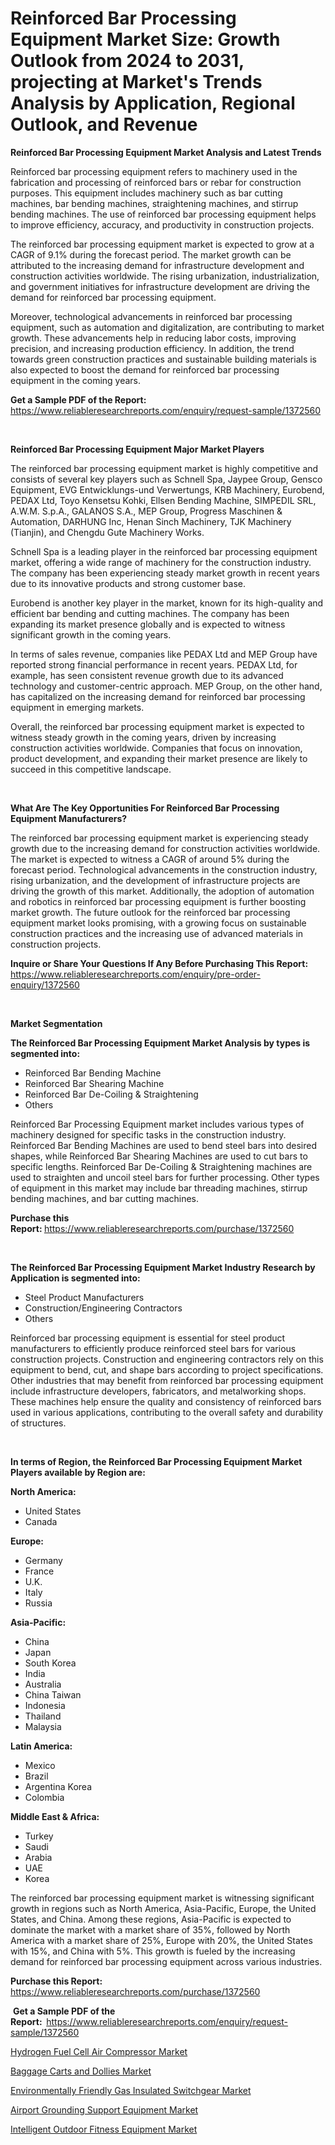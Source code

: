 <p><h1>Reinforced Bar Processing Equipment Market Size: Growth Outlook from 2024 to 2031, projecting at Market's Trends Analysis by Application, Regional Outlook, and Revenue</h1></p><p><strong>Reinforced Bar Processing Equipment Market Analysis and Latest Trends</strong></p>
<p><p>Reinforced bar processing equipment refers to machinery used in the fabrication and processing of reinforced bars or rebar for construction purposes. This equipment includes machinery such as bar cutting machines, bar bending machines, straightening machines, and stirrup bending machines. The use of reinforced bar processing equipment helps to improve efficiency, accuracy, and productivity in construction projects.</p><p>The reinforced bar processing equipment market is expected to grow at a CAGR of 9.1% during the forecast period. The market growth can be attributed to the increasing demand for infrastructure development and construction activities worldwide. The rising urbanization, industrialization, and government initiatives for infrastructure development are driving the demand for reinforced bar processing equipment.</p><p>Moreover, technological advancements in reinforced bar processing equipment, such as automation and digitalization, are contributing to market growth. These advancements help in reducing labor costs, improving precision, and increasing production efficiency. In addition, the trend towards green construction practices and sustainable building materials is also expected to boost the demand for reinforced bar processing equipment in the coming years.</p></p>
<p><strong>Get a Sample PDF of the Report:&nbsp;</strong> <a href="https://www.reliableresearchreports.com/enquiry/request-sample/1372560">https://www.reliableresearchreports.com/enquiry/request-sample/1372560</a></p>
<p>&nbsp;</p>
<p><strong>Reinforced Bar Processing Equipment Major Market Players</strong></p>
<p><p>The reinforced bar processing equipment market is highly competitive and consists of several key players such as Schnell Spa, Jaypee Group, Gensco Equipment, EVG Entwicklungs-und Verwertungs, KRB Machinery, Eurobend, PEDAX Ltd, Toyo Kensetsu Kohki, Ellsen Bending Machine, SIMPEDIL SRL, A.W.M. S.p.A., GALANOS S.A., MEP Group, Progress Maschinen & Automation, DARHUNG Inc, Henan Sinch Machinery, TJK Machinery (Tianjin), and Chengdu Gute Machinery Works.</p><p>Schnell Spa is a leading player in the reinforced bar processing equipment market, offering a wide range of machinery for the construction industry. The company has been experiencing steady market growth in recent years due to its innovative products and strong customer base.</p><p>Eurobend is another key player in the market, known for its high-quality and efficient bar bending and cutting machines. The company has been expanding its market presence globally and is expected to witness significant growth in the coming years.</p><p>In terms of sales revenue, companies like PEDAX Ltd and MEP Group have reported strong financial performance in recent years. PEDAX Ltd, for example, has seen consistent revenue growth due to its advanced technology and customer-centric approach. MEP Group, on the other hand, has capitalized on the increasing demand for reinforced bar processing equipment in emerging markets.</p><p>Overall, the reinforced bar processing equipment market is expected to witness steady growth in the coming years, driven by increasing construction activities worldwide. Companies that focus on innovation, product development, and expanding their market presence are likely to succeed in this competitive landscape.</p></p>
<p>&nbsp;</p>
<p><strong>What Are The Key Opportunities For Reinforced Bar Processing Equipment Manufacturers?</strong></p>
<p><p>The reinforced bar processing equipment market is experiencing steady growth due to the increasing demand for construction activities worldwide. The market is expected to witness a CAGR of around 5% during the forecast period. Technological advancements in the construction industry, rising urbanization, and the development of infrastructure projects are driving the growth of this market. Additionally, the adoption of automation and robotics in reinforced bar processing equipment is further boosting market growth. The future outlook for the reinforced bar processing equipment market looks promising, with a growing focus on sustainable construction practices and the increasing use of advanced materials in construction projects.</p></p>
<p><strong>Inquire or Share Your Questions If Any Before Purchasing This Report:</strong> <a href="https://www.reliableresearchreports.com/enquiry/pre-order-enquiry/1372560">https://www.reliableresearchreports.com/enquiry/pre-order-enquiry/1372560</a></p>
<p>&nbsp;</p>
<p><strong>Market Segmentation</strong></p>
<p><strong>The Reinforced Bar Processing Equipment Market Analysis by types is segmented into:</strong></p>
<p><ul><li>Reinforced Bar Bending Machine</li><li>Reinforced Bar Shearing Machine</li><li>Reinforced Bar De-Coiling & Straightening</li><li>Others</li></ul></p>
<p><p>Reinforced Bar Processing Equipment market includes various types of machinery designed for specific tasks in the construction industry. Reinforced Bar Bending Machines are used to bend steel bars into desired shapes, while Reinforced Bar Shearing Machines are used to cut bars to specific lengths. Reinforced Bar De-Coiling & Straightening machines are used to straighten and uncoil steel bars for further processing. Other types of equipment in this market may include bar threading machines, stirrup bending machines, and bar cutting machines.</p></p>
<p><strong>Purchase this Report:&nbsp;</strong><a href="https://www.reliableresearchreports.com/purchase/1372560">https://www.reliableresearchreports.com/purchase/1372560</a></p>
<p>&nbsp;</p>
<p><strong>The Reinforced Bar Processing Equipment Market Industry Research by Application is segmented into:</strong></p>
<p><ul><li>Steel Product Manufacturers</li><li>Construction/Engineering Contractors</li><li>Others</li></ul></p>
<p><p>Reinforced bar processing equipment is essential for steel product manufacturers to efficiently produce reinforced steel bars for various construction projects. Construction and engineering contractors rely on this equipment to bend, cut, and shape bars according to project specifications. Other industries that may benefit from reinforced bar processing equipment include infrastructure developers, fabricators, and metalworking shops. These machines help ensure the quality and consistency of reinforced bars used in various applications, contributing to the overall safety and durability of structures.</p></p>
<p>&nbsp;</p>
<p><strong>In terms of Region, the Reinforced Bar Processing Equipment Market Players available by Region are:</strong></p>
<p>
    <p> <strong> North America: </strong>
        <ul>
            <li>United States</li>
            <li>Canada</li>
        </ul>
        </p> 
    <p> <strong> Europe: </strong>
        <ul>
            <li>Germany</li>
            <li>France</li>
            <li>U.K.</li>
            <li>Italy</li>
            <li>Russia</li>
        </ul>
        </p> 
    <p> <strong> Asia-Pacific: </strong>
        <ul>
            <li>China</li>
            <li>Japan</li>
            <li>South Korea</li>
            <li>India</li>
            <li>Australia</li>
            <li>China Taiwan</li>
            <li>Indonesia</li>
            <li>Thailand</li>
            <li>Malaysia</li>
        </ul>
        </p> 
    <p> <strong> Latin America: </strong>
        <ul>
            <li>Mexico</li>
            <li>Brazil</li>
            <li>Argentina Korea</li>
            <li>Colombia</li>
        </ul>
        </p> 
    <p> <strong> Middle East & Africa: </strong>
        <ul>
            <li>Turkey</li>
            <li>Saudi</li>
            <li>Arabia</li>
            <li>UAE</li>
            <li>Korea</li>
        </ul>
    </p>
    </p>
<p><p>The reinforced bar processing equipment market is witnessing significant growth in regions such as North America, Asia-Pacific, Europe, the United States, and China. Among these regions, Asia-Pacific is expected to dominate the market with a market share of 35%, followed by North America with a market share of 25%, Europe with 20%, the United States with 15%, and China with 5%. This growth is fueled by the increasing demand for reinforced bar processing equipment across various industries.</p></p>
<p><strong>Purchase this Report: </strong><a href="https://www.reliableresearchreports.com/purchase/1372560">https://www.reliableresearchreports.com/purchase/1372560</a></p>
<p>&nbsp;<strong>Get a Sample PDF of the Report:&nbsp;&nbsp;</strong><a href="https://www.reliableresearchreports.com/enquiry/request-sample/1372560">https://www.reliableresearchreports.com/enquiry/request-sample/1372560</a></p>
<p><strong></strong></p>
<p><p><a href="https://medium.com/@jessicajones1965/hydrogen-fuel-cell-air-compressor-market-outlook-industry-overview-and-forecast-2024-to-2031-e84f803577c4">Hydrogen Fuel Cell Air Compressor Market</a></p><p><a href="https://github.com/khayangel/Market-Research-Report-List-1/blob/main/baggage-carts-and-dollies-market.md">Baggage Carts and Dollies Market</a></p><p><a href="https://medium.com/@jessicajones1965/environmentally-friendly-gas-insulated-switchgear-market-size-reveals-the-best-marketing-channels-0fd788faf389">Environmentally Friendly Gas Insulated Switchgear Market</a></p><p><a href="https://github.com/rahu1501/Market-Research-Report-List-2/blob/main/airport-grounding-support-equipment-market.md">Airport Grounding Support Equipment Market</a></p><p><a href="https://medium.com/@gracedavis57/intelligent-outdoor-fitness-equipment-market-size-cagr-trends-2024-2030-7394a05409b8">Intelligent Outdoor Fitness Equipment Market</a></p></p>